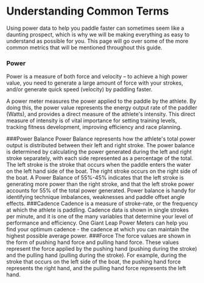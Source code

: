 # Understanding Common Terms
Using power data to help you paddle faster can sometimes seem like a daunting prospect, which is why we will be making everything as easy to understand as possible for you. This page will go over some of the more common metrics that will be mentioned throughout this guide.

### Power
Power is a measure of both force and velocity – to achieve a high power value, you need to generate a large amount of force with your strokes, and/or generate quick speed (velocity) by paddling faster.

A power meter measures the power applied to the paddle by the athlete. By doing this, the power value represents the energy output rate of the paddler (Watts), and provides a direct measure of the athlete's intensity. This direct measure of intensity is of vital importance for setting training levels, tracking fitness development, improving efficiency and race planning.

###Power Balance
Power Balance represents how the athlete's total power output is distributed between their left and right stroke. The power balance is determined by calculating the power generated during the left and right stroke separately, with each side represented as a percentage of the total. 
The left stroke is the stroke that occurs when the paddle enters the water on the left hand side of the boat. The right stroke occurs on the right side of the boat. A Power Balance of 55%-45% indicates that the left stroke is generating more power than the right stroke, and that the left stroke power accounts for 55% of the total power generated.
Power balance is handy for identifying technique imbalances, weaknesses and paddle offset angle effects. 
###Cadence
Cadence is a measure of stroke-rate, or the frequency at which the athlete is paddling. Cadence data is shown in single strokes per minute, and it is one of the many variables that determine your level of performance and efficiency. 
One Giant Leap Power Meters can help you find your optimum cadence - the cadence at which you can maintain the highest possible average power. 
###Force
The force values are shown in the form of pushing hand force and pulling hand force. 
These values represent the force applied by the pushing hand (pushing during the stroke) and the pulling hand (pulling during the stroke). For example, during the stroke that occurs on the left side of the boat, the pushing hand force represents the right hand, and the pulling hand force represents the left hand. 
